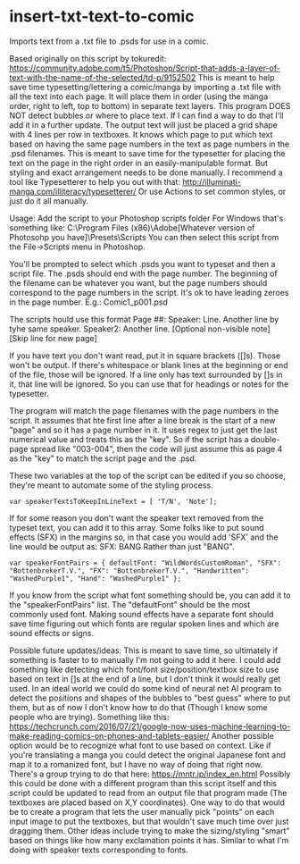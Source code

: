 # insert-txt-text-to-comic
Imports text from a .txt file to .psds for use in a comic.

Based originally on this script by tokuredit: https://community.adobe.com/t5/Photoshop/Script-that-adds-a-layer-of-text-with-the-name-of-the-selected/td-p/9152502
This is meant to help save time typesetting/lettering a comic/manga by importing a .txt file with all the text into each page.
It will place them in order (using the manga order, right to left, top to bottom) in separate text layers.
This program DOES NOT detect bubbles or where to place text. If I can find a way to do that I'll add it in a further update.
The output text will just be placed a grid shape with 4 lines per row in textboxes.
It knows which page to put which text based on having the same page numbers in the text as page numbers in the .psd filenames.
This is meant to save time for the typesetter for placing the text on the page in the right order in an easily-manipulable format. 
But styling and exact arrangement needs to be done manually. I recommend a tool like Typesetterer to help you out with that:
http://illuminati-manga.com/illiteracy/typesetterer/
Or use Actions to set common styles, or just do it all manually.

Usage:
Add the script to your Photoshop scripts folder 
For Windows that's something like: C:\Program Files (x86)\Adobe\[Whatever version of Photosohp you have]\Presets\Scripts
You can then select this script from the File->Scripts menu in Photoshop.

You'll be prompted to select which .psds you want to typeset and then a script file.
The .psds should end with the page number. 
The beginning of the filename can be whatever you want, but the page numbers should correspond to the page numbers in the script.
It's ok to have leading zeroes in the page number.
E.g.: Comic1_p001.psd

The scripts hould use this format
Page ##:
Speaker: Line.
Another line by tyhe same speaker.
Speaker2: Another line. [Optional non-visible note]
[Skip line for new page]

If you have text you don't want read, put it in square brackets ([]s). Those won't be output.
If there's whitespace or blank lines at the beginning or end of the file, those will be ignored.
If a line only has text surrounded by []s in it, that line will be ignored. So you can use that for headings or notes for the typesetter.

The program will match the page filenames with the page numbers in the script.
It assumes that hte first line after a line break is the start of a new "page" and so it has a page number in it. 
It uses regex to just get the last numerical value and treats this as the "key". 
So if the script has a double-page spread like "003-004", then the code will just assume this as page 4 as the "key" to match the script page and the .psd.

These two variables at the top of the script can be edited if you so choose, they're meant to automate some of the styling process.

`var speakerTextsToKeepInLineText = [ 'T/N',
'Note'];`

If for some reason you don't want the speaker text removed from the typeset text, you can add it to this array. 
Some folks like to put sound effects (SFX) in the margins so, in that case you would add 'SFX' and the line would be output as:
SFX: BANG
Rather than just "BANG".

`var speakerFontPairs = {
  defaultFont: "WildWordsCustomRoman",
  "SFX": "BottenbrekerT.V.",
  "FX": "BottenbrekerT.V.",
  "Handwritten": "WashedPurple1",
  "Hand": "WashedPurple1"
};`

If you know from the script what font something should be, you can add it to the "speakerFontPairs" list. 
The "defaultFont" should be the most commonly used font.
Making sound effects have a separate font should save time figuring out which fonts are regular spoken lines and which are sound effects or signs.

Possible future updates/ideas:
This is meant to save time, so ultimately if something is faster to to manually I'm not going to add it here. 
I could add something like detecting which font/font size/position/textbox size to use based on text in []s at the end of a line, but I don't think it would really get used.
In an ideal world we could do some kind of neural net AI program to detect the positions and shapes of the bubbles to "best guess" where to put them, but as of now I don't know how to do that (Though I know some people who are trying).
Something like this: https://techcrunch.com/2016/07/21/google-now-uses-machine-learning-to-make-reading-comics-on-phones-and-tablets-easier/
Another possible option would be to recognize what font to use based on context. Like if you're translating a manga you could detect the original Japanese font and map it to a romanized font, but I have no way of doing that right now.
There's a group trying to do that here: https://mntr.jp/index_en.html
Possibly this could be done with a different program than this script itself and this script could be updated to read from an output file that program made (The textboxes are placed based on X,Y coordinates).
One way to do that would be to create a program that lets the user manually pick "points" on each input image to put the textboxes, but that wouldn't save much time over just dragging them.
Other ideas include trying to make the sizing/styling "smart" based on things like how many exclamation points it has. Similar to what I'm doing with speaker texts corresponding to fonts.


